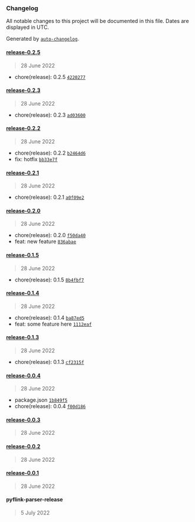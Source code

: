 ### Changelog

All notable changes to this project will be documented in this file. Dates are displayed in UTC.

Generated by [`auto-changelog`](https://github.com/CookPete/auto-changelog).

#### [release-0.2.5](https://github.com/marklidenberg/lessmore/compare/release-0.2.3...release-0.2.5)

> 28 June 2022

- chore(release): 0.2.5 [`4220277`](https://github.com/marklidenberg/lessmore/commit/42202777656d3cceb9448a0375e261e34fb0daab)

#### [release-0.2.3](https://github.com/marklidenberg/lessmore/compare/release-0.2.2...release-0.2.3)

> 28 June 2022

- chore(release): 0.2.3 [`ad03600`](https://github.com/marklidenberg/lessmore/commit/ad03600398d95d06c24008930011643fbd43c113)

#### [release-0.2.2](https://github.com/marklidenberg/lessmore/compare/release-0.2.1...release-0.2.2)

> 28 June 2022

- chore(release): 0.2.2 [`b2464d6`](https://github.com/marklidenberg/lessmore/commit/b2464d635767e48d305d2c424f0cf0c427534244)
- fix: hotfix [`bb33e7f`](https://github.com/marklidenberg/lessmore/commit/bb33e7fa9734de6bf80863ae169c8a1d89a62c84)

#### [release-0.2.1](https://github.com/marklidenberg/lessmore/compare/release-0.2.0...release-0.2.1)

> 28 June 2022

- chore(release): 0.2.1 [`a0f09e2`](https://github.com/marklidenberg/lessmore/commit/a0f09e291fbf4f738aaa93b026e7853553486a08)

#### [release-0.2.0](https://github.com/marklidenberg/lessmore/compare/release-0.1.5...release-0.2.0)

> 28 June 2022

- chore(release): 0.2.0 [`f50da40`](https://github.com/marklidenberg/lessmore/commit/f50da40810708d7baa29214943b4d52d3cd4dcd8)
- feat: new feature [`836abae`](https://github.com/marklidenberg/lessmore/commit/836abae1082f0cd4adeef85741fc25b2b07802c1)

#### [release-0.1.5](https://github.com/marklidenberg/lessmore/compare/release-0.1.4...release-0.1.5)

> 28 June 2022

- chore(release): 0.1.5 [`8b4fbf7`](https://github.com/marklidenberg/lessmore/commit/8b4fbf77041025785def35df08f7e0147143c26a)

#### [release-0.1.4](https://github.com/marklidenberg/lessmore/compare/release-0.1.3...release-0.1.4)

> 28 June 2022

- chore(release): 0.1.4 [`ba87ed5`](https://github.com/marklidenberg/lessmore/commit/ba87ed5e739b5163bc7cdb3a9b3fbc805a9485c3)
- feat: some feature here [`1112eaf`](https://github.com/marklidenberg/lessmore/commit/1112eaf330cabda53bb2ef3c1a7724fb2a3ff42c)

#### [release-0.1.3](https://github.com/marklidenberg/lessmore/compare/release-0.0.4...release-0.1.3)

> 28 June 2022

- chore(release): 0.1.3 [`cf2315f`](https://github.com/marklidenberg/lessmore/commit/cf2315f539bded11e3c2c6d10de3a4142dd3bf0d)

#### [release-0.0.4](https://github.com/marklidenberg/lessmore/compare/release-0.0.3...release-0.0.4)

> 28 June 2022

- package.json [`1b849f5`](https://github.com/marklidenberg/lessmore/commit/1b849f57eec951761417db4af2fb0567abd5d4a3)
- chore(release): 0.0.4 [`f00d186`](https://github.com/marklidenberg/lessmore/commit/f00d1867ee511492aee5aae4253eb191af471a8f)

#### [release-0.0.3](https://github.com/marklidenberg/lessmore/compare/release-0.0.2...release-0.0.3)

> 28 June 2022

#### [release-0.0.2](https://github.com/marklidenberg/lessmore/compare/release-0.0.1...release-0.0.2)

> 28 June 2022

#### [release-0.0.1](https://github.com/marklidenberg/lessmore/compare/pyflink-parser-release...release-0.0.1)

> 28 June 2022

#### pyflink-parser-release

> 5 July 2022
